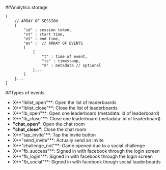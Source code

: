 


##Analytics storage
```
[
	// ARRAY OF SESSION
	{
		"id" : session token,
		"st" : start time,
		"et" : end time,
		"ev" :  // ARRAY OF EVENTS
		[
			{
				"t" : time of event,
				"ts" : timestamp,
				"m" : metadata // optional
			},...
		]
	}...
]
```

##Types of events

- X**"lblist_open"**: Open the list of leaderboards
- X**"lblist_close"**: Close the list of leaderboards
- X**"lb_open"**: Open one leaderboard (metadata: id of leaderboard)
- X**"lb_close"**: Close one leaderboard (metadata: id of leaderboard)
- **"chat_open"**: Open the chat room
- **"chat_close"**: Close the chat room
- X**"tap_invite"**: Tap the invite button
- X**"send_invite"**: Actually send an invite
- X**"challenge_not"**: Game opened due to a social challenge 
- X**"fb_success"**: Signed in with facebook through the login screen
- X**"fb_login"**: Signed in with facebook through the login screen
- X**"fb_social"**: Signed in with facebook though social leaderboards





